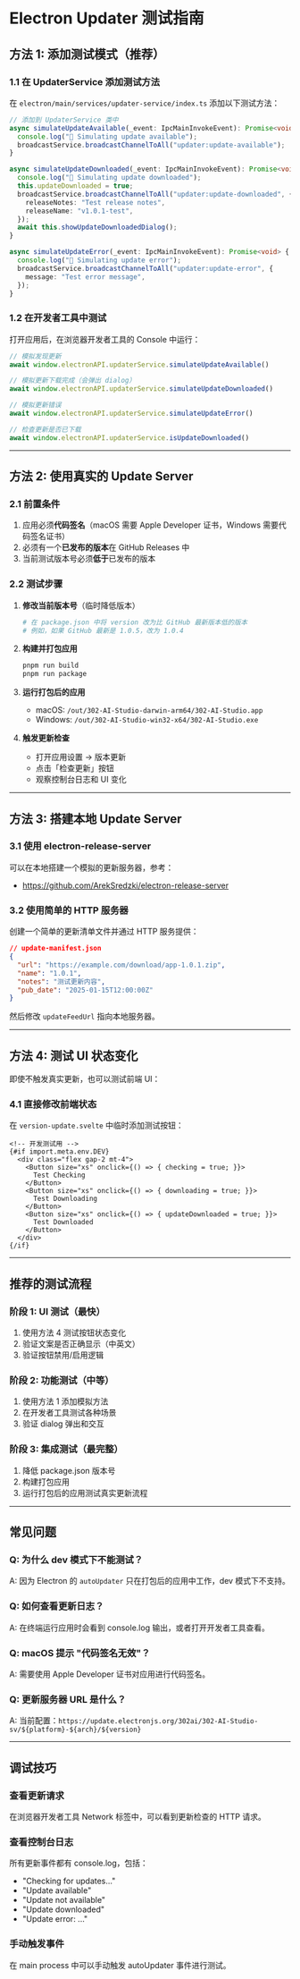 # Electron Updater 测试指南

## 方法 1: 添加测试模式（推荐）

### 1.1 在 UpdaterService 添加测试方法

在 `electron/main/services/updater-service/index.ts` 添加以下测试方法：

```typescript
// 添加到 UpdaterService 类中
async simulateUpdateAvailable(_event: IpcMainInvokeEvent): Promise<void> {
  console.log("🧪 Simulating update available");
  broadcastService.broadcastChannelToAll("updater:update-available");
}

async simulateUpdateDownloaded(_event: IpcMainInvokeEvent): Promise<void> {
  console.log("🧪 Simulating update downloaded");
  this.updateDownloaded = true;
  broadcastService.broadcastChannelToAll("updater:update-downloaded", {
    releaseNotes: "Test release notes",
    releaseName: "v1.0.1-test",
  });
  await this.showUpdateDownloadedDialog();
}

async simulateUpdateError(_event: IpcMainInvokeEvent): Promise<void> {
  console.log("🧪 Simulating update error");
  broadcastService.broadcastChannelToAll("updater:update-error", {
    message: "Test error message",
  });
}
```

### 1.2 在开发者工具中测试

打开应用后，在浏览器开发者工具的 Console 中运行：

```javascript
// 模拟发现更新
await window.electronAPI.updaterService.simulateUpdateAvailable()

// 模拟更新下载完成（会弹出 dialog）
await window.electronAPI.updaterService.simulateUpdateDownloaded()

// 模拟更新错误
await window.electronAPI.updaterService.simulateUpdateError()

// 检查更新是否已下载
await window.electronAPI.updaterService.isUpdateDownloaded()
```

---

## 方法 2: 使用真实的 Update Server

### 2.1 前置条件

1. 应用必须**代码签名**（macOS 需要 Apple Developer 证书，Windows 需要代码签名证书）
2. 必须有一个**已发布的版本**在 GitHub Releases 中
3. 当前测试版本号必须**低于**已发布的版本

### 2.2 测试步骤

1. **修改当前版本号**（临时降低版本）
   ```bash
   # 在 package.json 中将 version 改为比 GitHub 最新版本低的版本
   # 例如，如果 GitHub 最新是 1.0.5，改为 1.0.4
   ```

2. **构建并打包应用**
   ```bash
   pnpm run build
   pnpm run package
   ```

3. **运行打包后的应用**
   - macOS: `/out/302-AI-Studio-darwin-arm64/302-AI-Studio.app`
   - Windows: `/out/302-AI-Studio-win32-x64/302-AI-Studio.exe`

4. **触发更新检查**
   - 打开应用设置 → 版本更新
   - 点击「检查更新」按钮
   - 观察控制台日志和 UI 变化

---

## 方法 3: 搭建本地 Update Server

### 3.1 使用 electron-release-server

可以在本地搭建一个模拟的更新服务器，参考：
- https://github.com/ArekSredzki/electron-release-server

### 3.2 使用简单的 HTTP 服务器

创建一个简单的更新清单文件并通过 HTTP 服务提供：

```json
// update-manifest.json
{
  "url": "https://example.com/download/app-1.0.1.zip",
  "name": "1.0.1",
  "notes": "测试更新内容",
  "pub_date": "2025-01-15T12:00:00Z"
}
```

然后修改 `updateFeedUrl` 指向本地服务器。

---

## 方法 4: 测试 UI 状态变化

即使不触发真实更新，也可以测试前端 UI：

### 4.1 直接修改前端状态

在 `version-update.svelte` 中临时添加测试按钮：

```svelte
<!-- 开发测试用 -->
{#if import.meta.env.DEV}
  <div class="flex gap-2 mt-4">
    <Button size="xs" onclick={() => { checking = true; }}>
      Test Checking
    </Button>
    <Button size="xs" onclick={() => { downloading = true; }}>
      Test Downloading
    </Button>
    <Button size="xs" onclick={() => { updateDownloaded = true; }}>
      Test Downloaded
    </Button>
  </div>
{/if}
```

---

## 推荐的测试流程

### 阶段 1: UI 测试（最快）
1. 使用方法 4 测试按钮状态变化
2. 验证文案是否正确显示（中英文）
3. 验证按钮禁用/启用逻辑

### 阶段 2: 功能测试（中等）
1. 使用方法 1 添加模拟方法
2. 在开发者工具测试各种场景
3. 验证 dialog 弹出和交互

### 阶段 3: 集成测试（最完整）
1. 降低 package.json 版本号
2. 构建打包应用
3. 运行打包后的应用测试真实更新流程

---

## 常见问题

### Q: 为什么 dev 模式下不能测试？
A: 因为 Electron 的 `autoUpdater` 只在打包后的应用中工作，dev 模式下不支持。

### Q: 如何查看更新日志？
A: 在终端运行应用时会看到 console.log 输出，或者打开开发者工具查看。

### Q: macOS 提示 "代码签名无效"？
A: 需要使用 Apple Developer 证书对应用进行代码签名。

### Q: 更新服务器 URL 是什么？
A: 当前配置：`https://update.electronjs.org/302ai/302-AI-Studio-sv/${platform}-${arch}/${version}`

---

## 调试技巧

### 查看更新请求
在浏览器开发者工具 Network 标签中，可以看到更新检查的 HTTP 请求。

### 查看控制台日志
所有更新事件都有 console.log，包括：
- "Checking for updates..."
- "Update available"
- "Update not available"
- "Update downloaded"
- "Update error: ..."

### 手动触发事件
在 main process 中可以手动触发 autoUpdater 事件进行测试。

